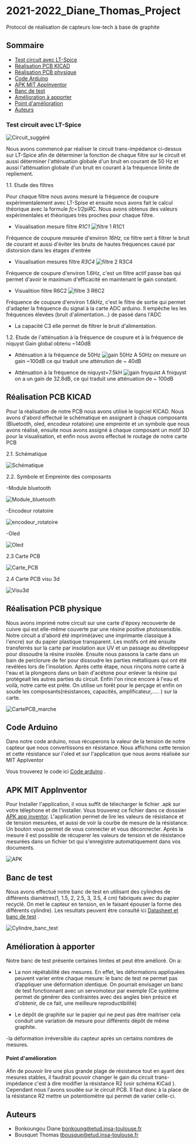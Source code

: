 # 2021-2022_Diane_Thomas_Project
Protocol de réalisation de capteurs low-tech à base de graphite



## Sommaire
 
  - [Test circuit avec LT-Spice](#test-circuit-avec-lt-spice)
  - [Réalisation PCB KICAD](#réalisation-pcb-kicad)
  - [Réalisation PCB physique](#réalisation-pcb-physique)
  - [Code Arduino](#code-arduino)
  - [APK MIT AppInventor](#apk-mit-appinventor)
  - [Banc de test](#banc-de-test)
  - [Amélioration à apporter](#amélioration-à-apporter)
  - [Point d'amélioration](#point-damélioration)
  - [Auteurs](#auteurs)







### Test circuit avec LT-Spice

![Circuit_suggéré](https://user-images.githubusercontent.com/98905793/161027466-d61d4278-4927-4314-a9a8-1a1a7b82081c.png)


Nous avons commencé par réaliser le circuit trans-impédance ci-dessus sur LT-Spice afin de déterminer la fonction de chaque filtre sur le circuit et aussi déterminer l'atténuation globale d'un bruit en courant de 50 Hz et aussi l'atténuation globale d'un bruit en courant à la fréquence limite de repliement.

1.1. Etude des filtres

Pour chaque filtre nous avons mesuré la fréquence de coupure expérimentalement avec LT-Spise et ensuite nous avons fait le calcul théorique avec la formule *fc=1/2*pi*R*C. Nous avons obtenus des valeurs expérimentales et théoriques très proches pour chaque filtre.

- Visualisation mesure filtre *R1C1*
![filtre 1 R1C1](https://user-images.githubusercontent.com/98905793/161029367-5dfc7286-252c-4cfc-b5d7-4620bdf10430.PNG)

Fréquence de coupure mesurée d'environ *16Hz*, ce filtre sert à filtrer le bruit de courant et aussi d'éviter les bruits de hautes fréquences causé par distorsion dans les étages d'entrée 

- Visualisation mesures filtre *R3C4*
![filtre 2 R3C4](https://user-images.githubusercontent.com/98905793/161031602-96b18b47-e291-45e6-9dd0-08b9a9dc2465.PNG)

Fréquence de coupure d'environ 1.6Hz, c'est un filtre actif passe bas qui permet d'avoir le maximum d'efficacité en maintenant le  gain constant.

- Visualition filtre R6C2
![filtre 3 R6C2](https://user-images.githubusercontent.com/98905793/161031729-e01387f3-db88-49cd-977a-db9e50c20280.PNG)

 Fréquence de coupure d'environ 1.6kHz, c'est le filtre de sortie qui permet d'adapter la fréquence du signal à la carte ADC arduino. Il empêche les les fréquences élevées (bruit d'alimentation...) de passé dans l'ADC
 
 - La capacité C3 elle permet de filtrer le bruit d'alimentation.
 
 1.2. Etude de l'atténuation à la fréquence de coupure et à la fréquence de niquyst
 Gain global obtenu ~140dB
 - Atténuation à la fréquence de 50Hz
 ![gain 50Hz](https://user-images.githubusercontent.com/98905793/161033772-1902ba1a-6215-4486-ac87-026ffd8e7faa.PNG)
 A 50Hz on mesure un gain ~100dB ce qui traduit une atténution de ~ 40dB
 
 - Atténuation à la fréquence de niquyst=7.5kH
 ![gain fnyquist](https://user-images.githubusercontent.com/98905793/161033708-c0863d95-892a-4406-a164-a4cd5fa764ea.PNG)
 A fniquyst on a un gain de 32.8dB, ce qui traduit une atténuation de ~ 100dB
 
 
 

## Réalisation PCB KICAD

Pour la réalisation de notre PCB nous avons utilisé le logiciel KICAD. Nous avons d'abord effectué le schématique en assignant à chaque composants (Bluetooth, oled, encodeur rotatoire) une empreinte et un symbole que nous avons réalisé, ensuite nous avons assigné à chaque composant un motif 3D pour la visualisation, et enfin nous avons effectué le routage de notre carte PCB

2.1. Schématique

![Schématique](https://user-images.githubusercontent.com/98905793/161578505-547fc367-0eae-473f-96f7-5a51b1d9bc94.png)

2.2. Symbole et Empreinte des composants

-Module bluetooth

![Module_bluetooth](https://user-images.githubusercontent.com/98905793/161592737-143bc7c7-3068-4333-93f5-85c8d5d00196.png)


-Encodeur rotatoire

![encodeur_rotatoire](https://user-images.githubusercontent.com/98905793/161592620-12e2ea18-629f-47c3-a090-60c556da0042.png)


-Oled

![Oled](https://user-images.githubusercontent.com/98905793/161592788-2df53909-a14c-45ce-bc2a-833ea473ee02.png)


2.3 Carte PCB 

![Carte_PCB](https://user-images.githubusercontent.com/98905793/161579979-e78d3553-924d-4140-9f97-e6bd357a53aa.png)


2.4 Carte PCB visu 3d

![Visu3d](https://user-images.githubusercontent.com/98905793/161579875-fbbe4a1d-7de7-44ed-8657-5575cc9e2078.png)




## Réalisation PCB physique
Nous avons imprimé notre circuit sur une carte d'époxy recouverte de cuivre qui est elle-même couverte par une résine positive photosensible.
Notre circuit a d'abord été imprimé(avec une imprimante classique à l'encre) sur du papier plastique transparent. 
Les motifs ont été ensuite transferrés sur la carte par insolation aux UV et un passage au développeur pour dissoudre la résine insolée.
Ensuite nous passons la carte dans un bain de perclorure de fer pour dissoudre les parties métalliques qui ont été revélées lors de l'insolation. 
Après cette étape, nous rinçons notre carte à l'eau et la plongeons dans un bain d'acétone pour enlever la résine qui protégeait les autres parties du circuit. 
Enfin l'on rince encore à l'eau et voilà, notre carte est prête. 
On utilise un forêt pour le perçage et enfin on soude les composants(résistances, capacités, amplificateur,..... ) sur la carte.

![CartePCB_marche](https://user-images.githubusercontent.com/98905793/163810848-d19a8177-2954-4b40-8d5b-c6eb3ca76b1a.jpg)


## Code Arduino 
Dans notre code arduino, nous récuperons la valeur de la tension de notre capteur que nous convertissons en résistance. Nous affichons cette tension et cette  résistance sur l'oled et sur l'application que nous avons réalisée sur MIT AppIventor

Vous trouverez le code ici [Code arduino](https://github.com/MOSH-Insa-Toulouse/2021-2022_Diane_Thomas_Project/tree/main/Code_Biblioth%C3%A8que%20Arduino/code_capteur) .

## APK MIT AppInventor
Pour Installer l'application, il vous suffit de télecharger le fichier .apk sur votre télephone et de l'installer.
Vous trouverez ce fichier dans ce dosssier [APK app inventor](https://github.com/MOSH-Insa-Toulouse/2021-2022_Diane_Thomas_Project/tree/main/APK%20app%20inventor).
L'application permet de lire les valeurs de résistance et de tension mesurées, et aussi de voir la courbe de mesure de la résistance.
Un bouton vous permet de vous connecter et vous déconnecter. Après la mesure il est possible de récuperer les valeurs de tension et de résistance mesurées dans un fichier txt qui s'enregistre automatiquement dans vos documents.

![APK](https://user-images.githubusercontent.com/98905793/163808292-009867f8-d38c-4246-9833-f37e429a7070.png)


## Banc de test

Nous avons effectué notre banc de test en utilisant des cylindres de différents diamètres(1, 1.5, 2, 2.5, 3, 3.5, 4 cm) fabriqués avec du papier recyclé. On met le capteur en tension, en le faisant épouser la forme des différents cylindre).
Les resultats peuvent être consulté ici [Datasheet et banc de test](https://github.com/MOSH-Insa-Toulouse/2021-2022_Diane_Thomas_Project/tree/main/Datasheet%20et%20banc%20de%20test) .


![Cylindre_banc_test](https://user-images.githubusercontent.com/98905793/163810617-1eadc30e-e6a0-4842-b525-158685afb5b0.jpg)


## Amélioration à apporter
Notre banc de test présente certaines limites et peut être amélioré.
On a:

- La non répétabilité des mesures. En effet, les déformations appliquées peuvent varier entre chaque mesure: le banc de test ne permet pas d’appliquer une déformation identique. On pourrait envisager un banc de test fonctionnant avec un servomoteur par exemple (Ce système permet de générer des contraintes avec des angles bien présice et d'obtenir, de ce fait, une meilleure reproductibilité)

- Le dépôt de graphite sur le papier qui ne peut pas être maitriser cela conduit une variation de mesure pour différents dépôt de même graphite.

-la déformation irréversible du capteur après un certains nombres de mesures.

#### Point d'amélioration

Afin de pouvoir lire une plus grande plage de résistance tout en ayant des mesures stables, il faudrait pouvoir changer le gain du circuit trans-impédance c'est à dire modifier la résistance R2 (voir schéma KiCad ). Cependant nous l'avons soudée sur le circuit PCB. Il faut donc à la place de la résistance R2 mettre un potentiomètre qui permet de varier  celle-ci.


## Auteurs
  
  - Bonkoungou Diane bonkoung@etud.insa-toulouse.fr
  - Bousquet Thomas tbousque@etud.insa-toulouse.fr


